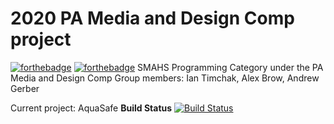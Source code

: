 # 2020 PA Media and Design Comp project
[![forthebadge](https://forthebadge.com/images/badges/built-for-android.svg)](https://forthebadge.com)
[![forthebadge](https://forthebadge.com/images/badges/designed-in-etch-a-sketch.svg)](https://forthebadge.com)
SMAHS Programming Category under the PA Media and Design Comp
Group members: Ian Timchak, Alex Brow, Andrew Gerber

Current project: AquaSafe
**Build Status**
[![Build Status](https://travis-ci.com/Technicolor-creamsicle/2020-PA-Media-And-Design-Comp.svg?token=SouJKEwL42RC2CzH331T&branch=master)](https://travis-ci.com/Technicolor-creamsicle/2020-PA-Media-And-Design-Comp)
